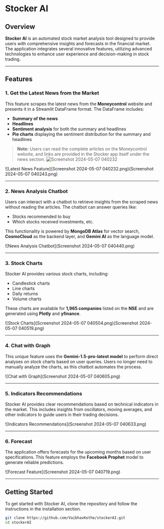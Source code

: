 # Stocker AI

## Overview

**Stocker AI** is an automated stock market analysis tool designed to provide users with comprehensive insights and forecasts in the financial market. The application integrates several innovative features, utilizing advanced technologies to enhance user experience and decision-making in stock trading.

---

## Features

### 1. Get the Latest News from the Market
This feature scrapes the latest news from the **Moneycontrol** website and presents it in a Streamlit DataFrame format. The DataFrame includes:

- **Summary of the news**
- **Headlines**
- **Sentiment analysis** for both the summary and headlines
- **Pie charts** displaying the sentiment distribution for the summary and headlines

> **Note:** Users can read the complete articles on the Moneycontrol website, and links are provided in the Stocker app itself under the news section.
![Screenshot 2024-05-07 040232](https://github.com/user-attachments/assets/0d3bc7ea-b771-4e90-9564-a253940202e3)

![Latest News Feature](Screenshot 2024-05-07 040232.png)(Screenshot 2024-05-07 040243.png)

---

### 2. News Analysis Chatbot
Users can interact with a chatbot to retrieve insights from the scraped news without reading the articles. The chatbot can answer queries like:

- Stocks recommended to buy
- Which stocks received investments, etc.

This functionality is powered by **MongoDB Atlas** for vector search, **CosmoCloud** as the backend layer, and **Gemini AI** as the language model.

![News Analysis Chatbot](Screenshot 2024-05-07 040440.png)

---

### 3. Stock Charts
Stocker AI provides various stock charts, including:

- Candlestick charts
- Line charts
- Daily returns
- Volume charts

These charts are available for **1,965 companies** listed on the **NSE** and are generated using **Plotly** and **yfinance**.

![Stock Charts](Screenshot 2024-05-07 040504.png)(Screenshot 2024-05-07 040519.png)

---

### 4. Chat with Graph
This unique feature uses the **Gemini-1.5-pro-latest model** to perform direct analyses on stock charts based on user queries. Users no longer need to manually analyze the charts, as this chatbot automates the process.

![Chat with Graph](Screenshot 2024-05-07 040605.png)

---

### 5. Indicators Recommendations
Stocker AI provides clear recommendations based on technical indicators in the market. This includes insights from oscillators, moving averages, and other indicators to guide users in their trading decisions.

![Indicators Recommendations](Screenshot 2024-05-07 040633.png)

---

### 6. Forecast
The application offers forecasts for the upcoming months based on user specifications. This feature employs the **Facebook Prophet** model to generate reliable predictions.

![Forecast Feature](Screenshot 2024-05-07 040719.png)

---

## Getting Started

To get started with Stocker AI, clone the repository and follow the instructions in the installation section.

```bash
git clone https://github.com/VaibhavKothe/stockerAI.git
cd stockerAI

